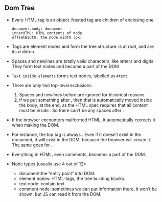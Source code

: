 ## Dom Tree
- Every HTML tag is an object. Nested tag are children of enclosing one.

      document.body: document
      innerHTML: HTML contents of node
      offsetWidth: the node width (px)
      
- Tags are element nodes and form the tree structure. <html> is at root, <head> and <body> are its children.
- Spaces and newlines are totally valid characters, like letters and digits. They form text nodes and become a part of the DOM
- `Text inside elements` forms text nodes, labelled as `#text`.
- There are only two top-level exclusions:
   1. Spaces and newlines before <head> are ignored for historical reasons.
   2. If we put something after </body>, then that is automatically moved inside the body, at the end, as the HTML spec requires that all content must be inside <body>. So there can’t be any spaces after </body>.
 
- If the browser encounters malformed HTML, it automatically corrects it when making the DOM.
- For instance, the top tag is always <html>. Even if it doesn’t exist in the document, it will exist in the DOM, because the browser will create it. The same goes for <body>.
- Everything in HTML, even comments, becomes a part of the DOM.
- Node types (usually use 4 out of 12):
   - document:the “entry point” into DOM.
   - element nodes: HTML-tags, the tree building blocks.
   - text node: contain text.
   - comment node: sometimes we can put information there, it won’t be shown, but JS can read it from the DOM.
  
  
